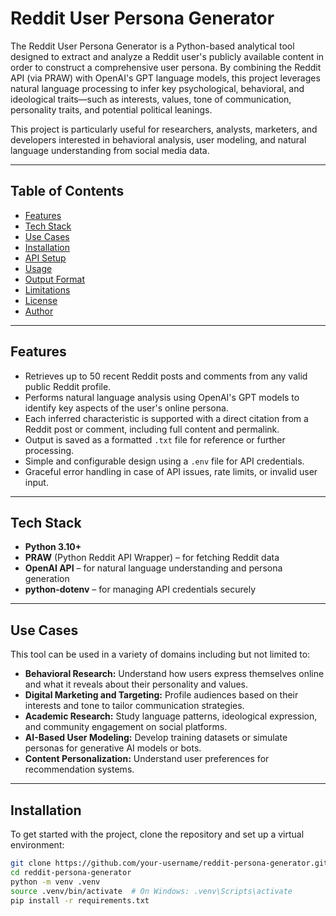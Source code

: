 # Reddit User Persona Generator

The Reddit User Persona Generator is a Python-based analytical tool designed to extract and analyze a Reddit user's publicly available content in order to construct a comprehensive user persona. By combining the Reddit API (via PRAW) with OpenAI's GPT language models, this project leverages natural language processing to infer key psychological, behavioral, and ideological traits—such as interests, values, tone of communication, personality traits, and potential political leanings.

This project is particularly useful for researchers, analysts, marketers, and developers interested in behavioral analysis, user modeling, and natural language understanding from social media data.

---

## Table of Contents

- [Features](#features)
- [Tech Stack](#tech-stack)
- [Use Cases](#use-cases)
- [Installation](#installation)
- [API Setup](#api-setup)
- [Usage](#usage)
- [Output Format](#output-format)
- [Limitations](#limitations)
- [License](#license)
- [Author](#author)

---

## Features

- Retrieves up to 50 recent Reddit posts and comments from any valid public Reddit profile.
- Performs natural language analysis using OpenAI's GPT models to identify key aspects of the user's online persona.
- Each inferred characteristic is supported with a direct citation from a Reddit post or comment, including full content and permalink.
- Output is saved as a formatted `.txt` file for reference or further processing.
- Simple and configurable design using a `.env` file for API credentials.
- Graceful error handling in case of API issues, rate limits, or invalid user input.

---

## Tech Stack

- **Python 3.10+**
- **PRAW** (Python Reddit API Wrapper) – for fetching Reddit data
- **OpenAI API** – for natural language understanding and persona generation
- **python-dotenv** – for managing API credentials securely

---

## Use Cases

This tool can be used in a variety of domains including but not limited to:

- **Behavioral Research:** Understand how users express themselves online and what it reveals about their personality and values.
- **Digital Marketing and Targeting:** Profile audiences based on their interests and tone to tailor communication strategies.
- **Academic Research:** Study language patterns, ideological expression, and community engagement on social platforms.
- **AI-Based User Modeling:** Develop training datasets or simulate personas for generative AI models or bots.
- **Content Personalization:** Understand user preferences for recommendation systems.

---

## Installation

To get started with the project, clone the repository and set up a virtual environment:

```bash
git clone https://github.com/your-username/reddit-persona-generator.git
cd reddit-persona-generator
python -m venv .venv
source .venv/bin/activate  # On Windows: .venv\Scripts\activate
pip install -r requirements.txt

